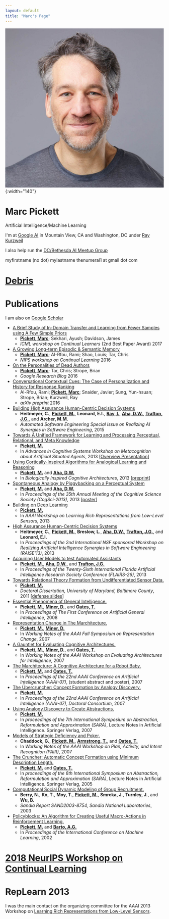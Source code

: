 ```yaml
---
layout: default
title: "Marc's Page"
---
```


![](./assets/marc4.jpg "Marc with no sideways door."){:width="140"}

# Marc Pickett

Artificial Intelligence/Machine Learning

I'm at [Google AI](https://ai.google/) in Mountain View, CA and Washington, DC under [Ray Kurzweil](https://www.kurzweilai.net/)

I also help run the [DC/Bethesda AI Meetup Group](https://www.meetup.com/Bethesda-Artificial-Intelligence-Meetup/)

myfirstname (no dot) mylastname thenumeral1 at gmail dot com

# [Debris](ebris)

# Publications

I am also on [Google Scholar](https://scholar.google.com/citations?user=enzaBikAAAAJ&hl=en&oi=ao)

[Pickett, M.]: http://marcpickett1.github.io
[Pickett, Marc]: http://marcpickett1.github.io
[Aha, D.W.]: http://home.earthlink.net/~dwaha
[Trafton, J.G.]: http://www.nrl.navy.mil/aic/iss/aas/poc-trafton.php
[Barto, A.G.]: http://www-anw.cs.umass.edu/~barto
[Miner, D.]: http://www.greenplum.com/blog/author/donald-miner
[Oates, T.]: http://www.csee.umbc.edu/people/faculty/tim-oates
[Ray, I.]: http://www.cs.colostate.edu/~iray
[Trafton, J.G.]: http://www.nrl.navy.mil/aic/iss/aas/poc-trafton.php
[Armstrong, T.]: http://wheatoncollege.edu/faculty/profiles/tom-armstrong

* [A Brief Study of In-Domain Transfer and Learning from Fewer Samples using A Few Simple Priors](https://arxiv.org/abs/1707.03979)
  * **[Pickett, Marc]**; Sekhari, Ayush; Davidson, James
  * *ICML workshop on Continual Learners* (2nd Best Paper Award)
    2017
* [A Growing Long-term Episodic & Semantic Memory](https://arxiv.org/abs/1610.06402)
  * **[Pickett, Marc]**; Al-Rfou, Rami; Shao, Louis; Tar, Chris
  * *NIPS workshop on Continual Learning*
  2016
* [On the Personalities of Dead Authors](https://research.googleblog.com/2016/02/)
  * **[Pickett, Marc]**; Tar, Chris; Strope, Brian
  * *Google Research Blog*
  2016
* [Conversational Contextual Cues: The Case of Personalization and History for Response Ranking](https://arxiv.org/abs/1606.00372)
  * Al-Rfou, Rami; **[Pickett, Marc]**; Snaider, Javier; Sung, Yun-hsuan; Strope, Brian; Kurzweil, Ray
  * *arXiv preprint*
  2016
* [Building High Assurance Human-Centric Decision Systems](./papers/ASE-SpecIssueAISE.pdf)
  * **Heitmeyer, C.**, **[Pickett, M.]**, **Leonard, E.I.**, **[Ray, I.]**, **[Aha, D.W.]**, **[Trafton, J.G.]**, and **Archer, M.M.**
  * *Automated Software Engineering Special Issue on Realizing AI Synergies in Software Engineering*,
  2015
* [Towards A Unified Framework for Learning and Processing Perceptual, Relational, and Meta Knowledge](./papers/pickettMetaCog.pdf)
  * **[Pickett, M.]**
  * In *Advances in Cognitive Systems Workshop on Metacognition about Artificial Situated Agents*,
  2013 [[Overview Presentation](./papers/marcTalkACS.pdf)]
* [Using Cortically-Inspired Algorithms for Analogical Learning and Reasoning](http://authors.elsevier.com/sd/article/S2212683X13000704)
  * **[Pickett, M.]** and **[Aha, D.W.]**
  * In *Biologically Inspired Cognitive Architectures*,
  2013  [[preprint](./papers/analogyBICA.pdf)]
* [Spontaneous Analogy by Piggybacking on a Perceptual System](./papers/analogyCogsci.pdf)
  * **[Pickett, M.]** and **[Aha, D.W.]**
  * In *Proceedings of the 35th Annual Meeting of the Cognitive Science Society (CogSci-2013)*,
  2013 [[poster](./papers/cogsciposter2013.pdf)]
* [Building on Deep Learning](./papers/repLearnPickett.pdf)
  * **[Pickett, M.]**
  * In *AAAI Workshop on Learning Rich Representations from Low-Level Sensors*,
  2013
* [High Assurance Human-Centric Decision Systems](./papers/RAISE13.pdf)
  * **Heitmeyer, C.**, **[Pickett, M.]**, **Breslow, L.**, **[Aha, D.W.]**, **[Trafton, J.G.]**, and **Leonard, E.I.**
  * In *Proceedings of the 2nd International NSF sponsored Workshop on Realizing Artificial Intelligence Synergies in Software Engineering (RAISE'13)*,
  2013
* [Acquiring User Models to test Automated Assistants](./papers/reschuFlairs.pdf)
  * **[Pickett, M.]**, **[Aha, D.W.]**, and **[Trafton, J.G.]**
  * In *Proceedings of the Twenty-Sixth International Florida Artificial Intelligence Research Society Conference (FLAIRS-26)*,
  2013
* [Towards Relational Theory Formation from Undifferentiated Sensor Data.](./papers/pickettThesis.pdf)
  * **[Pickett, M.]**
  * *Doctoral Dissertation, University of Maryland, Baltimore County*,
  2011 [[defense slides](./papers/pickettDefenseSlides.pdf)]
* [Essential Phenomena of General Intelligence.](./papers/pickettAGI.pdf)
  * **[Pickett, M.]**, **[Miner, D.]**, and **[Oates, T.]**
  * In *Proceedings of The First Conference on Artificial General Intelligence*,
  2008
* [Representation Change in The Marchitecture.](./papers/repchange.pdf)
  * **[Pickett, M.]**, **[Miner, D.]**
  * In *Working Notes of the AAAI Fall Symposium on Representation Change*,
  2007
* [A Gauntlet for Evaluating Cognitive Architectures.](./papers/evaluation.pdf)
  * **[Pickett, M.]**, **[Miner, D.]**, and **[Oates, T.]**
  * In *Working Notes of the AAAI Workshop on Evaluating Architectures for Intelligence*,
  2007
* [The Marchitecture: A Cognitive Architecture for a Robot Baby.](./papers/AAAI12PickettM1.pdf)
  * **[Pickett, M.]** and **[Oates, T.]**
  * In *Proceedings of the 22nd AAAI Conference on Artificial Intelligence (AAAI-07)*, (student abstract and poster),
  2007
* [The &Uuml;bercruncher: Concept Formation by Analogy Discovery.](./papers/AAAI01PickettM1.pdf)
  * **[Pickett, M.]**
  * In *Proceedings of the 22nd AAAI Conference on Artificial Intelligence (AAAI-07), Doctoral Consortium*,
  2007
* [Using Analogy Discovery to Create Abstractions.](./papers/sara2007.pdf)
  * **[Pickett, M.]**
  * In *proceedings of the 7th International Symposium on Abstraction, Reformulation and Approximation (SARA)*,
    Lecture Notes in Artificial Intelligence. Springer Verlag,
    2007
* [Models of Strategic Deficiency and Poker.](./papers/aaai07.pdf)
  * **Chaddock, G.**, **[Pickett, M.]**, **[Armstrong, T.]**, and **[Oates, T.]**
  * In *Working Notes of the AAAI Workshop on Plan, Activity, and Intent Recognition (PAIR)*,
  2007
* [The Cruncher: Automatic Concept Formation using Minimum Description Length.](./papers/36070282.pdf)
  * **[Pickett, M.]** and **[Oates, T.]**
  * In *proceedings of the 6th International Symposium on Abstraction, Reformulation and Approximation (SARA)*,
    Lecture Notes in Artificial Intelligence. Springer Verlag, 2005
* [Computational Social Dynamic Modeling of Group Recruitment.](./papers/SAND2003-8754.pdf)
  * **Berry, N.**, **Ko, T.**, **Moy, T.**, **[Pickett, M.]**, **Smrcka, J.**, **Turnley, J.**, and **Wu, B.**
  * *Sandia Report SAND2003-8754, Sandia National Laboratories*,
  2003
* [Policyblocks: An Algorithm for Creating Useful Macro-Actions in Reinforcement Learning.](./papers/pickettICML2002.pdf)
  * **[Pickett, M.]** and **[Barto, A.G.]**
  * In *Proceedings of the International Conference on Machine Learning*,
  2002

# [2018 NeurIPS Workshop on Continual Learning](https://sites.google.com/corp/view/continual2018/)

# RepLearn 2013

I was the main contact on the organizing committee for the AAAI 2013 Workshop on
[Learning Rich Representations from Low-Level Sensors](RepLearn2013/index.html).
